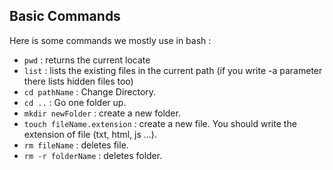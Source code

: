 ## Basic Commands

Here is some commands we mostly use in bash :

- `pwd` : returns the current locate
- `list` : lists the existing files in the current path (if you write -a parameter there lists hidden files too)
- `cd pathName` : Change Directory.
- `cd ..` : Go one folder up.
- `mkdir newFolder` : create a new folder.
- `touch fileName.extension` : create a new file. You should write the extension of file (txt, html, js ...).
- `rm fileName` : deletes file.
- `rm -r folderName` : deletes folder.
